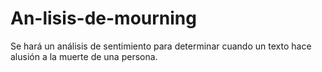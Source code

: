 # An-lisis-de-mourning
Se hará un análisis de sentimiento para determinar cuando un texto hace alusión a la muerte de una persona.
